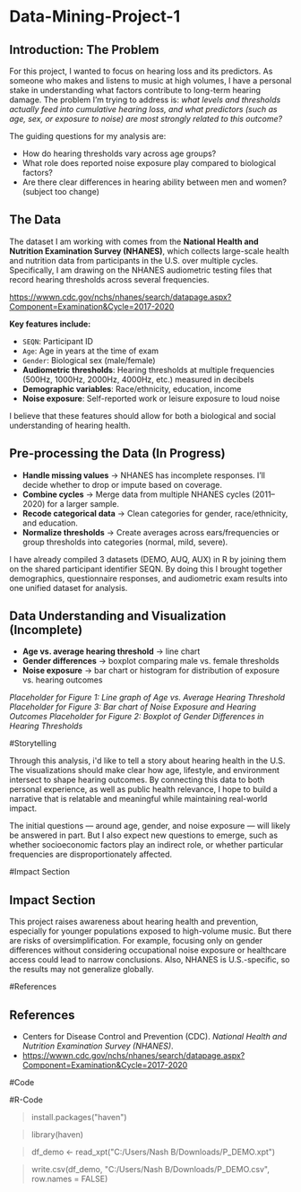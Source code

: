 # Data-Mining-Project-1

## Introduction: The Problem  
For this project, I wanted to focus on hearing loss and its predictors. As someone who makes and listens to music at high volumes, I have a personal stake in understanding what factors contribute to long-term hearing damage. The problem I’m trying to address is: *what levels and thresholds actually feed into cumulative hearing loss, and what predictors (such as age, sex, or exposure to noise) are most strongly related to this outcome?*  

The guiding questions for my analysis are:  
- How do hearing thresholds vary across age groups?  
- What role does reported noise exposure play compared to biological factors?
- Are there clear differences in hearing ability between men and women? (subject too change)

## The Data  
The dataset I am working with comes from the **National Health and Nutrition Examination Survey (NHANES)**, which collects large-scale health and nutrition data from participants in the U.S. over multiple cycles. Specifically, I am drawing on the NHANES audiometric testing files that record hearing thresholds across several frequencies.

https://wwwn.cdc.gov/nchs/nhanes/search/datapage.aspx?Component=Examination&Cycle=2017-2020

**Key features include:**  
- `SEQN`: Participant ID  
- `Age`: Age in years at the time of exam  
- `Gender`: Biological sex (male/female)  
- **Audiometric thresholds**: Hearing thresholds at multiple frequencies (500Hz, 1000Hz, 2000Hz, 4000Hz, etc.) measured in decibels  
- **Demographic variables**: Race/ethnicity, education, income  
- **Noise exposure**: Self-reported work or leisure exposure to loud noise  

I believe that these features should allow for both a biological and social understanding of hearing health.  

## Pre-processing the Data (In Progress)  
- **Handle missing values** → NHANES has incomplete responses. I’ll decide whether to drop or impute based on coverage.  
- **Combine cycles** → Merge data from multiple NHANES cycles (2011–2020) for a larger sample.  
- **Recode categorical data** → Clean categories for gender, race/ethnicity, and education.  
- **Normalize thresholds** → Create averages across ears/frequencies or group thresholds into categories (normal, mild, severe).

I have already compiled 3 datasets (DEMO, AUQ, AUX) in R by joining them on the shared participant identifier SEQN. By doing this I brought together demographics, questionnaire responses, and audiometric exam results into one unified dataset for analysis.

## Data Understanding and Visualization (Incomplete)  

- **Age vs. average hearing threshold** → line chart  
- **Gender differences** → boxplot comparing male vs. female thresholds  
- **Noise exposure** → bar chart or histogram for distribution of exposure vs. hearing outcomes

*Placeholder for Figure 1: Line graph of Age vs. Average Hearing Threshold*  
*Placeholder for Figure 3: Bar chart of Noise Exposure and Hearing Outcomes*
*Placeholder for Figure 2: Boxplot of Gender Differences in Hearing Thresholds*    

#Storytelling

Through this analysis, i'd like to tell a story about hearing health in the U.S. The visualizations should make clear how age, lifestyle, and environment intersect to shape hearing outcomes. By connecting this data to both personal experience, as well as public health relevance, I hope to build a narrative that is relatable and meaningful while maintaining real-world impact.  

The initial questions — around age, gender, and noise exposure — will likely be answered in part. But I also expect new questions to emerge, such as whether socioeconomic factors play an indirect role, or whether particular frequencies are disproportionately affected.  

#Impact Section

## Impact Section  
This project raises awareness about hearing health and prevention, especially for younger populations exposed to high-volume music. But there are risks of oversimplification. For example, focusing only on gender differences without considering occupational noise exposure or healthcare access could lead to narrow conclusions. Also, NHANES is U.S.-specific, so the results may not generalize globally.  

#References

## References  
- Centers for Disease Control and Prevention (CDC). *National Health and Nutrition Examination Survey (NHANES)*.  
- https://wwwn.cdc.gov/nchs/nhanes/search/datapage.aspx?Component=Examination&Cycle=2017-2020

#Code

#R-Code
> install.packages("haven")

> library(haven)

> df_demo <- read_xpt("C:/Users/Nash B/Downloads/P_DEMO.xpt")

> write.csv(df_demo, "C:/Users/Nash B/Downloads/P_DEMO.csv", row.names = FALSE)
